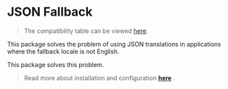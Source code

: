 # JSON Fallback

> The compatibility table can be viewed [here](release-notes.md#json-fallback).

This package solves the problem of using JSON translations in applications where the fallback locale is not English.

<include from="snippets-library.topic" element-id="json-fallback-doesnt-allow"/>

This package solves this problem.

> Read more about installation and configuration
> [**here**](installation.md#json-fallback)
> .
